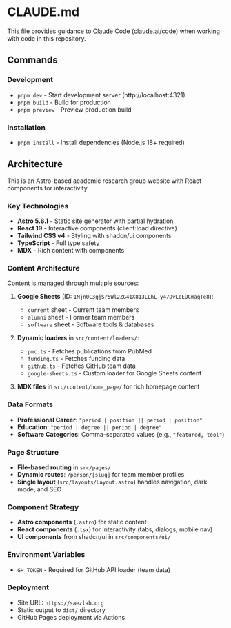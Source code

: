 # CLAUDE.md

This file provides guidance to Claude Code (claude.ai/code) when working with code in this repository.

## Commands

### Development
- `pnpm dev` - Start development server (http://localhost:4321)
- `pnpm build` - Build for production
- `pnpm preview` - Preview production build

### Installation
- `pnpm install` - Install dependencies (Node.js 18+ required)

## Architecture

This is an Astro-based academic research group website with React components for interactivity.

### Key Technologies
- **Astro 5.6.1** - Static site generator with partial hydration
- **React 19** - Interactive components (client:load directive)
- **Tailwind CSS v4** - Styling with shadcn/ui components
- **TypeScript** - Full type safety
- **MDX** - Rich content with components

### Content Architecture
Content is managed through multiple sources:
1. **Google Sheets** (ID: `1Mjn0C3gjSr5Wl2ZG41X813LLhL-y47DvLeEUCmagTe8`):
   - `current` sheet - Current team members
   - `alumni` sheet - Former team members
   - `software` sheet - Software tools & databases

2. **Dynamic loaders** in `src/content/loaders/`:
   - `pmc.ts` - Fetches publications from PubMed
   - `funding.ts` - Fetches funding data
   - `github.ts` - Fetches GitHub team data
   - `google-sheets.ts` - Custom loader for Google Sheets content

3. **MDX files** in `src/content/home_page/` for rich homepage content

### Data Formats
- **Professional Career**: `"period | position || period | position"`
- **Education**: `"period | degree || period | degree"`
- **Software Categories**: Comma-separated values (e.g., `"featured, tool"`)

### Page Structure
- **File-based routing** in `src/pages/`
- **Dynamic routes**: `/person/[slug]` for team member profiles
- **Single layout** (`src/layouts/Layout.astro`) handles navigation, dark mode, and SEO

### Component Strategy
- **Astro components** (`.astro`) for static content
- **React components** (`.tsx`) for interactivity (tabs, dialogs, mobile nav)
- **UI components** from shadcn/ui in `src/components/ui/`

### Environment Variables
- `GH_TOKEN` - Required for GitHub API loader (team data)

### Deployment
- Site URL: `https://saezlab.org`
- Static output to `dist/` directory
- GitHub Pages deployment via Actions